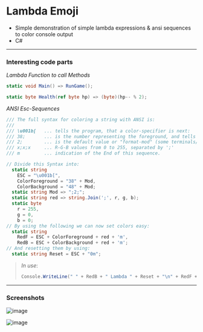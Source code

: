 # Lambda Emoji

- Simple demonstration of simple lambda expressions & ansi sequences to color console output
- C#  

---  
### Interesting code parts

*Lambda Function to call Methods*
```cs
static void Main() => RunGame();

static byte Health(ref byte hp) => (byte)(hp-- % 2);
```

*ANSI Esc-Sequences*
```cs
/// The full syntax for coloring a string with ANSI is:
///
/// \u001b[   ... tells the program, that a color-specifier is next:
/// 38;       ... is the number representing the foreground, and tells the program that an RGB-value follows (other examples: 48 does the same for the background)
/// 2;        ... is the default value or "format-mod" (some terminals/consoles support underlined, or even blinking text) 
/// x;x;x     ... R-G-B values from 0 to 255, separated by ';'
/// m         ... indication of the End of this sequence.

// Divide this Syntax into:
  static string
    ESC = "\u001b[",
    ColorForeground = "38" + Mod,
    ColorBackground = "48" + Mod;
  static string Mod => ";2;";
  static string red => string.Join(';', r, g, b);
  static byte
    r = 255,
    g = 0,
    b = 0;
// By using the following we can now set colors easy:
  static string
    RedF = ESC + ColorForeground + red + 'm',
    RedB = ESC + ColorBackground + red + 'm';
// And resetting them by using:
  static string Reset = ESC + "0m";
```
> *In use*:
> ```cs
> Console.WriteLine(" " + RedB + " Lambda " + Reset + "\n" + RedF + "  anyone? \n " + Reset);
> ```

---  

### Screenshots  
<!--screenshot-->
![image](https://github.com/IxI-Enki/ginf_projects/assets/138018029/6de894d6-127c-4b4a-8b1e-db5ca549f559)  

![image](https://github.com/IxI-Enki/ginf_projects/assets/138018029/aa0b7b10-a9bc-40aa-95d8-78c8ec96a525)  

 
